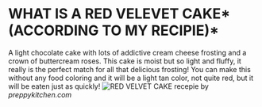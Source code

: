 # WHAT IS A RED VELEVET CAKE*(ACCORDING TO MY RECIPIE)*
A light chocolate cake with lots of addictive cream cheese frosting and a crown of buttercream roses. This cake is moist but so light and fluffy, it really is the perfect match for all that delicious frosting! You can make this without any food coloring and it will be a light tan color, not quite red, but it will be eaten just as quickly!
![RED VELVET CAKE](https://preppykitchen.com/wp-content/uploads/2019/02/RED-VELVET-CAKE-FEATURE-NEW.jpg)
recepie by *preppykitchen.com*
